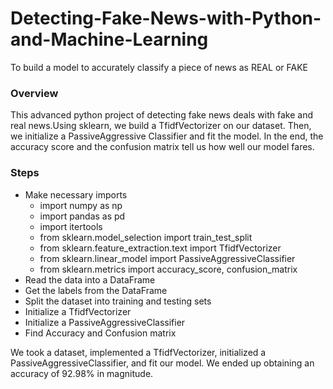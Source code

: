 # Detecting-Fake-News-with-Python-and-Machine-Learning

To build a model to accurately classify a piece of news as REAL or FAKE

### Overview

This advanced python project of detecting fake news deals with fake and real news.Using sklearn, we build a TfidfVectorizer on our dataset. Then, we initialize a PassiveAggressive Classifier and fit the model. In the end, the accuracy score and the confusion matrix tell us how well our model fares.

### Steps 

* Make necessary imports
    * import numpy as np
    * import pandas as pd
    * import itertools
    * from sklearn.model_selection import train_test_split
    * from sklearn.feature_extraction.text import TfidfVectorizer
    * from sklearn.linear_model import PassiveAggressiveClassifier
    * from sklearn.metrics import accuracy_score, confusion_matrix
* Read the data into a DataFrame
* Get the labels from the DataFrame
* Split the dataset into training and testing sets
* Initialize a TfidfVectorizer 
* Initialize a PassiveAggressiveClassifier
* Find Accuracy and Confusion matrix

We took a dataset, implemented a TfidfVectorizer, initialized a PassiveAggressiveClassifier, and fit our model. We ended up obtaining an accuracy of 92.98% in magnitude.
